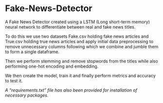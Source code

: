# Fake-News-Detector

A Fake News Detector created using a LSTM (Long short-term memory) neural network to differentiate between real and fake news titles.

To do this we use two datasets Fake.csv holding fake news articles and True.csv holding true news articles and apply initial data preprocessing to remove unnecessary columns following which we combine and jumble them to form a single dataframe.

Then we perform stemming and remove stopwords from the titles while also performing one-hot encoding and embedding.

We then create the model, train it and finally perform metrics and accuracy to test it.

*A “requirements.txt” file has also been provided for installation of necessary packages.*
